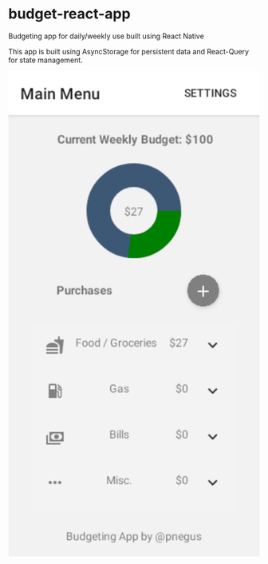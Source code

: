 # budget-react-app
Budgeting app for daily/weekly use built using React Native 

This app is built using AsyncStorage for persistent data and React-Query for state management. 

![main menu](/images/mainmenu.png "Main Menu")
